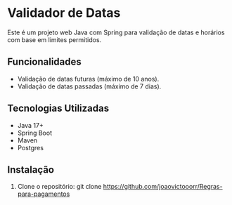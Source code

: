 # Validador de Datas

Este é um projeto web Java com Spring para validação de datas e horários com base em limites permitidos.

## Funcionalidades
- Validação de datas futuras (máximo de 10 anos).
- Validação de datas passadas (máximo de 7 dias).

## Tecnologias Utilizadas
- Java 17+
- Spring Boot
- Maven
- Postgres

## Instalação
1. Clone o repositório:
   git clone https://github.com/joaovictooorr/Regras-para-pagamentos

